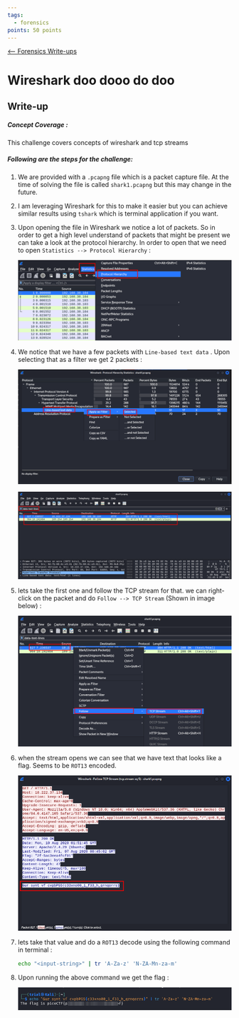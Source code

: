```yaml
---
tags:
  - forensics
points: 50 points
---
```


[<-- Forensics Write-ups](../writeup-list.md)

# Wireshark doo dooo do doo

## Write-up
##### Concept Coverage :
This challenge covers concepts of wireshark and tcp streams 

##### Following are the steps for the challenge: 
1. We are provided with a `.pcapng` file which is a packet capture file. At the time of solving the file is called `shark1.pcapng` but this may change in the future.
   
2. I am leveraging Wireshark for this to make it easier but you can achieve similar results using `tshark` which is terminal application if you want.
3. Upon opening the file in Wireshark we notice a lot of packets. So in order to get a high level understand of packets that might be present we can take a look at the protocol hierarchy. In order to open that we need to open `Statistics --> Protocol Hierarchy` : 
    
    ![protocol-hierarachy](./assets/protocol-hierarachy.png)
    
4. We notice that we have a few packets with `Line-based text data` . Upon selecting that as a filter we get 2 packets : 
    
    ![text-data](./assets/text-data.png)
    
    ![data-packets](./assets/data-packets.png)
    
5. lets take the first one and follow the TCP stream for that. we can right-click on the packet and do `Follow --> TCP Stream` (Shown in image below) : 
    
    ![tcp-stream](./assets/tcp-stream.png)
    
6. when the stream opens we can see that we have text that looks like a flag. Seems to be `ROT13` encoded. 
    
    ![stream-data](./assets/stream-data.png)
    
7. lets take that value and do a `ROT13` decode using the following command in terminal : 
   
    ```bash
    echo "<input-string>" | tr 'A-Za-z' 'N-ZA-Mn-za-m'
    ```

8. Upon running the above command we get the flag : 
    
    ![flag](./assets/flag.png)
